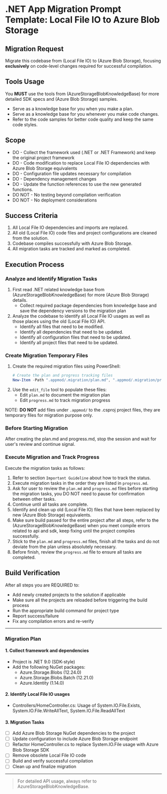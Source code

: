 # .NET App Migration Prompt Template: Local File IO to Azure Blob Storage

## Migration Request

Migrate this codebase from (Local File IO) to (Azure Blob Storage), focusing **exclusively** on code-level changes required for successful compilation.

## Tools Usage

You **MUST** use the tools from (AzureStorageBlobKnowledgeBase) for more detailed SDK specs and (Azure Blob Storage) samples.
- Serve as a knowledge base for you when you make a plan.
- Serve as a knowledge base for you whenever you make code changes.
- Refer to the code samples for better code quality and keep the same code styles.

## Scope

* DO - Collect the framework used (.NET or .NET Framework) and keep the original project framework
* DO - Code modification to replace Local File IO dependencies with Azure Blob Storage equivalents
* DO - Configuration file updates necessary for compilation
* DO - Dependency management changes
* DO - Update the function references to use the new generated functions.
* DO NOT - No testing beyond compilation verification
* DO NOT - No deployment considerations

## Success Criteria

1. All Local File IO dependencies and imports are replaced.
2. All old (Local File IO) code files and project configurations are cleaned from the solution.
3. Codebase compiles successfully with Azure Blob Storage.
4. All migration tasks are tracked and marked as completed.

## Execution Process

### Analyze and Identify Migration Tasks

1. First read .NET related knowledge base from (AzureStorageBlobKnowledgeBase) for more (Azure Blob Storage) details.
   - Collect required package dependencies from knowledge base and save the dependency versions to the migration plan   
2. Analyze the codebase to identify all Local File IO usages as well as those places using the old (Local File IO) API.
   - Identify all files that need to be modified.
   - Identify all dependencies that need to be updated.
   - Identify all configuration files that need to be updated.
   - Identify all project files that need to be updated.

### Create Migration Temporary Files

1. Create the required migration files using PowerShell:
   ```powershell
   # Create the plan and progress tracking files
   New-Item -Path ".appmod/.migration/plan.md", ".appmod/.migration/progress.md" -ItemType File -Force
   ```
2. Use the `edit_file` tool to populate these files:
   - Edit `plan.md` to document the migration plan
   - Edit `progress.md` to track migration progress

NOTE: **DO NOT** add files under `.appmod/` to the .csproj project files, they are temporary files for migration purpose only.

### Before Starting Migration

After creating the plan.md and progress.md, stop the session and wait for user's review and continue signal.

### Execute Migration and Track Progress

Execute the migration tasks as follows:

1. Refer to section `Important Guideline` about how to track the status.
2. Execute migration tasks in the order they are listed in `progress.md`.
3. Ask for user to review the `plan.md` and `progress.md` files before starting the migration tasks, you DO NOT need to pause for confirmation between other tasks.
4. Continue until all tasks are complete.
5. Identify and clean up old (Local File IO) files that have been replaced by new (Azure Blob Storage) equivalents.
6. Make sure build passed for the entire project after all steps, refer to the (AzureStorageBlobKnowledgeBase) when you meet compile errors related to api and sdk, keep fixing until the project compiles successfully.
7. Stick to the `plan.md` and `progress.md` files, finish all the tasks and do not deviate from the plan unless absolutely necessary.
8. Before finish, review the `progress.md` file to ensure all tasks are completed.

## Build Verification

After all steps you are REQUIRED to:
- Add newly created projects to the solution if applicable
- Make sure all the projects are reloaded before triggering the build process
- Run the appropriate build command for project type
- Report success/failure
- Fix any compilation errors and re-verify

---

### Migration Plan

#### 1. Collect framework and dependencies
- Project is .NET 9.0 (SDK-style)
- Add the following NuGet packages:
  - Azure.Storage.Blobs (12.24.0)
  - Azure.Storage.Blobs.Batch (12.21.0)
  - Azure.Identity (1.14.0)

#### 2. Identify Local File IO usages
- Controllers/HomeController.cs: Usage of System.IO.File.Exists, System.IO.File.WriteAllText, System.IO.File.ReadAllText

#### 3. Migration Tasks
- [ ] Add Azure Blob Storage NuGet dependencies to the project
- [ ] Update configuration to include Azure Blob Storage endpoint
- [ ] Refactor HomeController.cs to replace System.IO.File usage with Azure Blob Storage SDK
- [ ] Remove obsolete Local File IO code
- [ ] Build and verify successful compilation
- [ ] Clean up and finalize migration

---

> For detailed API usage, always refer to AzureStorageBlobKnowledgeBase.
